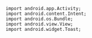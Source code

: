    import android.app.Activity;
    import android.content.Intent;
    import android.os.Bundle;
    import android.view.View;
    import android.widget.Toast;